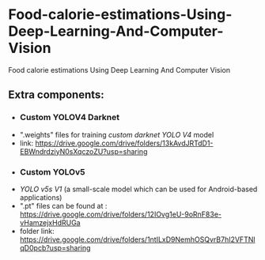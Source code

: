 # Food-calorie-estimations-Using-Deep-Learning-And-Computer-Vision
Food calorie estimations Using Deep Learning And  Computer Vision




## Extra components:

* ### Custom YOLOV4 Darknet

- ".weights" files for training *custom darknet YOLO V4* model 
- link: https://drive.google.com/drive/folders/13kAvdJRTdD1-EBWndrdziyN0sXqczoZU?usp=sharing


* ### Custom YOLOv5 

- *YOLO v5s V1* (a small-scale model which can be used for Android-based applications)
- ".pt" files can be found at : https://drive.google.com/drive/folders/12IOvg1eU-9oRnF83e-vHamzejxHdRUGa
- folder link:  https://drive.google.com/drive/folders/1ntILxD9NemhOSQvrB7hI2VFTNlqD0pcb?usp=sharing

